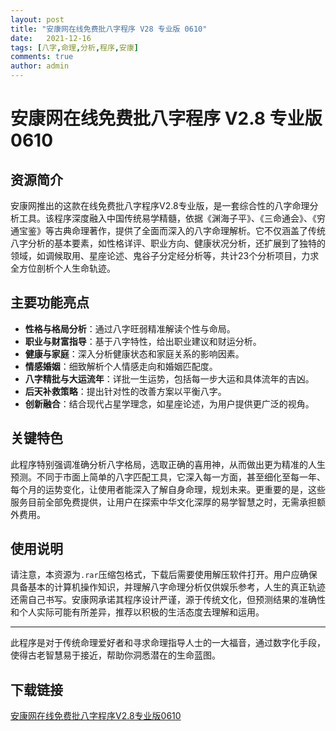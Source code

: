 ```yaml
---
layout: post
title: "安康网在线免费批八字程序 V28 专业版 0610"
date:   2021-12-16
tags: [八字,命理,分析,程序,安康]
comments: true
author: admin
---
```

# 安康网在线免费批八字程序 V2.8 专业版 0610

## 资源简介

安康网推出的这款在线免费批八字程序V2.8专业版，是一套综合性的八字命理分析工具。该程序深度融入中国传统易学精髓，依据《渊海子平》、《三命通会》、《穷通宝鉴》等古典命理著作，提供了全面而深入的八字命理解析。它不仅涵盖了传统八字分析的基本要素，如性格详评、职业方向、健康状况分析，还扩展到了独特的领域，如调候取用、星座论述、鬼谷子分定经分析等，共计23个分析项目，力求全方位剖析个人生命轨迹。

## 主要功能亮点

- **性格与格局分析**：通过八字旺弱精准解读个性与命局。
- **职业与财富指导**：基于八字特性，给出职业建议和财运分析。
- **健康与家庭**：深入分析健康状态和家庭关系的影响因素。
- **情感婚姻**：细致解析个人情感走向和婚姻匹配度。
- **八字精批与大运流年**：详批一生运势，包括每一步大运和具体流年的吉凶。
- **后天补救策略**：提出针对性的改善方案以平衡八字。
- **创新融合**：结合现代占星学理念，如星座论述，为用户提供更广泛的视角。

## 关键特色

此程序特别强调准确分析八字格局，选取正确的喜用神，从而做出更为精准的人生预测。不同于市面上简单的八字匹配工具，它深入每一方面，甚至细化至每一年、每个月的运势变化，让使用者能深入了解自身命理，规划未来。更重要的是，这些服务目前全部免费提供，让用户在探索中华文化深厚的易学智慧之时，无需承担额外费用。

## 使用说明

请注意，本资源为`.rar`压缩包格式，下载后需要使用解压软件打开。用户应确保具备基本的计算机操作知识，并理解八字命理分析仅供娱乐参考，人生的真正轨迹还需自己书写。安康网承诺其程序设计严谨，源于传统文化，但预测结果的准确性和个人实际可能有所差异，推荐以积极的生活态度去理解和运用。

---

此程序是对于传统命理爱好者和寻求命理指导人士的一大福音，通过数字化手段，使得古老智慧易于接近，帮助你洞悉潜在的生命蓝图。

## 下载链接

[安康网在线免费批八字程序V2.8专业版0610](https://pan.quark.cn/s/b4527ebcf814)